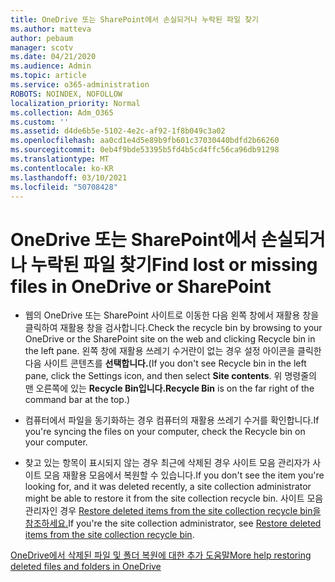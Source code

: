 ```yaml
---
title: OneDrive 또는 SharePoint에서 손실되거나 누락된 파일 찾기
ms.author: matteva
author: pebaum
manager: scotv
ms.date: 04/21/2020
ms.audience: Admin
ms.topic: article
ms.service: o365-administration
ROBOTS: NOINDEX, NOFOLLOW
localization_priority: Normal
ms.collection: Adm_O365
ms.custom: ''
ms.assetid: d4de6b5e-5102-4e2c-af92-1f8b049c3a02
ms.openlocfilehash: aa0cd1e4d5e89b9fb601c37030440bdfd2b66260
ms.sourcegitcommit: 0eb4f9bde53395b5fd4b5cd4ffc56ca96db91298
ms.translationtype: MT
ms.contentlocale: ko-KR
ms.lasthandoff: 03/10/2021
ms.locfileid: "50708428"
---
```

# <a name="find-lost-or-missing-files-in-onedrive-or-sharepoint"></a><span data-ttu-id="33de9-102">OneDrive 또는 SharePoint에서 손실되거나 누락된 파일 찾기</span><span class="sxs-lookup"><span data-stu-id="33de9-102">Find lost or missing files in OneDrive or SharePoint</span></span>

- <span data-ttu-id="33de9-103">웹의 OneDrive 또는 SharePoint 사이트로 이동한 다음 왼쪽 창에서 재활용 창을 클릭하여 재활용 창을 검사합니다.</span><span class="sxs-lookup"><span data-stu-id="33de9-103">Check the recycle bin by browsing to your OneDrive or the SharePoint site on the web and clicking Recycle bin in the left pane.</span></span> <span data-ttu-id="33de9-104">왼쪽 창에 재활용 쓰레기 수거란이 없는 경우 설정 아이콘을 클릭한 다음 사이트 콘텐츠를 **선택합니다.**</span><span class="sxs-lookup"><span data-stu-id="33de9-104">(If you don't see Recycle bin in the left pane, click the Settings icon, and then select **Site contents**.</span></span> <span data-ttu-id="33de9-105">위 명령줄의 맨 오른쪽에 있는 **Recycle Bin입니다.**</span><span class="sxs-lookup"><span data-stu-id="33de9-105">**Recycle Bin** is on the far right of the command bar at the top.)</span></span> 
    
- <span data-ttu-id="33de9-106">컴퓨터에서 파일을 동기화하는 경우 컴퓨터의 재활용 쓰레기 수거를 확인합니다.</span><span class="sxs-lookup"><span data-stu-id="33de9-106">If you're syncing the files on your computer, check the Recycle bin on your computer.</span></span> 
    
- <span data-ttu-id="33de9-107">찾고 있는 항목이 표시되지 않는 경우 최근에 삭제된 경우 사이트 모음 관리자가 사이트 모음 재활용 모음에서 복원할 수 있습니다.</span><span class="sxs-lookup"><span data-stu-id="33de9-107">If you don't see the item you're looking for, and it was deleted recently, a site collection administrator might be able to restore it from the site collection recycle bin.</span></span> <span data-ttu-id="33de9-108">사이트 모음 관리자인 경우 [Restore deleted items from the site collection recycle bin을 참조하세요.](https://support.microsoft.com/office/restore-items-in-the-recycle-bin-that-were-deleted-from-sharepoint-or-teams-6df466b6-55f2-4898-8d6e-c0dff851a0be)</span><span class="sxs-lookup"><span data-stu-id="33de9-108">If you're the site collection administrator, see [Restore deleted items from the site collection recycle bin](https://support.microsoft.com/office/restore-items-in-the-recycle-bin-that-were-deleted-from-sharepoint-or-teams-6df466b6-55f2-4898-8d6e-c0dff851a0be).</span></span>
    
[<span data-ttu-id="33de9-109">OneDrive에서 삭제된 파일 및 폴더 복원에 대한 추가 도움말</span><span class="sxs-lookup"><span data-stu-id="33de9-109">More help restoring deleted files and folders in OneDrive</span></span>](https://go.microsoft.com/fwlink/?linkid=872872)
  

